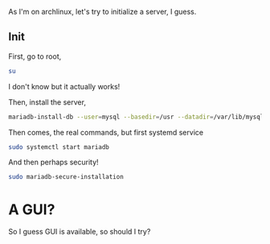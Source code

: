 As I'm on archlinux,
let's try to initialize a server, I guess.


## Init
First, go to root,
```bash
su
```
I don't know but it actually works!
   

Then, install the server,
```bash
mariadb-install-db --user=mysql --basedir=/usr --datadir=/var/lib/mysql
```

Then comes, the real commands,
but first systemd service
```bash
sudo systemctl start mariadb
```

And then perhaps security!
```bash
sudo mariadb-secure-installation
```

# A GUI?

So I guess GUI is available, so should I try?